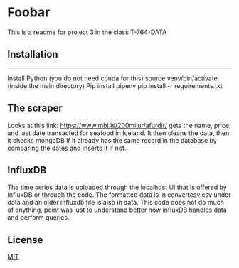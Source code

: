 # Foobar

This is a readme for project 3 in the class T-764-DATA

## Installation

---

Install Python (you do not need conda for this)
source venv/bin/activate (inside the main directory)
Pip install pipenv
pip install -r requirements.txt

## The scraper

Looks at this link: https://www.mbl.is/200milur/afurdir/ gets the name, price, and last date transacted
for seafood in Iceland. It then cleans the data, then it checks mongoDB if it already has the same record
in the database by comparing the dates and inserts it if not.

## InfluxDB

The time series data is uploaded through the localhost UI that is offered by InfluxDB or through the code. The formatted data is in convertcsv.csv under data and an older influxdb file is also in data. This code does not do much of anything, point was just to understand better how influxDB handles data and perform queries.

## License

[MIT](https://choosealicense.com/licenses/mit/)
